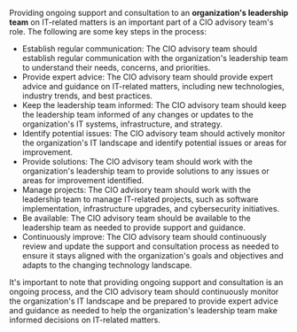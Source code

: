 Providing ongoing support and consultation to an **organization's leadership team** on IT-related matters is an important part of a CIO advisory team's role. The following are some key steps in the process:
- Establish regular communication: The CIO advisory team should establish regular communication with the organization's leadership team to understand their needs, concerns, and priorities.
- Provide expert advice: The CIO advisory team should provide expert advice and guidance on IT-related matters, including new technologies, industry trends, and best practices.
- Keep the leadership team informed: The CIO advisory team should keep the leadership team informed of any changes or updates to the organization's IT systems, infrastructure, and strategy.
- Identify potential issues: The CIO advisory team should actively monitor the organization's IT landscape and identify potential issues or areas for improvement.
- Provide solutions: The CIO advisory team should work with the organization's leadership team to provide solutions to any issues or areas for improvement identified.
- Manage projects: The CIO advisory team should work with the leadership team to manage IT-related projects, such as software implementation, infrastructure upgrades, and cybersecurity initiatives.
- Be available: The CIO advisory team should be available to the leadership team as needed to provide support and guidance.
- Continuously improve: The CIO advisory team should continuously review and update the support and consultation process as needed to ensure it stays aligned with the organization's goals and objectives and adapts to the changing technology landscape.

It's important to note that providing ongoing support and consultation is an ongoing process, and the CIO advisory team should continuously monitor the organization's IT landscape and be prepared to provide expert advice and guidance as needed to help the organization's leadership team make informed decisions on IT-related matters.